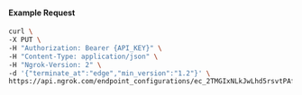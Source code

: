 <!-- Code generated for API Clients. DO NOT EDIT. -->
#### Example Request
```bash
curl \
-X PUT \
-H "Authorization: Bearer {API_KEY}" \
-H "Content-Type: application/json" \
-H "Ngrok-Version: 2" \
-d '{"terminate_at":"edge","min_version":"1.2"}' \
https://api.ngrok.com/endpoint_configurations/ec_2TMGIxNLkJwLhd5rsvtPAfCnaSV/tls_termination
